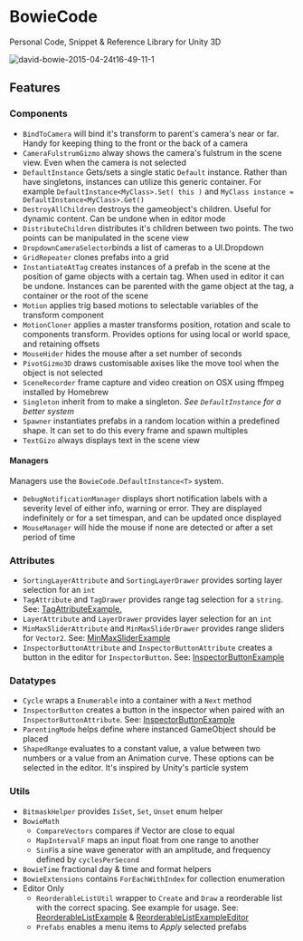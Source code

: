 # BowieCode
Personal Code, Snippet & Reference Library for Unity 3D

![david-bowie-2015-04-24t16-49-11-1](https://cloud.githubusercontent.com/assets/166915/22928405/3921cc9a-f2ae-11e6-8553-5deb69ab7073.png)

## Features

### Components

- `BindToCamera` will bind it's transform to parent's camera's near or far. Handy for keeping thing to the front or the back of a camera
- `CameraFulstrumGizmo` alway shows the camera's fulstrum in the scene view. Even when the camera is not selected
- `DefaultInstance` Gets/sets a single static `Default` instance. Rather than have singletons, instances can utilize this generic container. For example `DefaultInstance<MyClass>.Set( this )` and `MyClass instance = DefaultInstance<MyClass>.Get()`
- `DestroyAllChildren` destroys the gameobject's children. Useful for dynamic content. Can be undone when in editor mode
- `DistributeChildren` distributes it's children between two points. The two points can be manipulated in the scene view
- `DropdownCameraSelector`binds a list of cameras to a UI.Dropdown
- `GridRepeater` clones prefabs into a grid
- `InstantiateAtTag` creates instances of a prefab in the scene at the position of game objects with a certain tag. When used in editor it can be undone. Instances can be parented with the game object at the tag, a container or the root of the scene 
- `Motion` applies trig based motions to selectable variables of the transform component
- `MotionCloner` applies a master transforms position, rotation and scale to components transform. Provides options for using local or world space, and retaining offsets
- `MouseHider` hides the mouse after a set number of seconds
- `PivotGizmo3D` draws customisable axises like the move tool when the object is not selected
- `SceneRecorder` frame capture and video creation on OSX using ffmpeg installed by Homebrew
- `Singleton` inherit from to make a singleton. _See `DefaultInstance` for a better system_
- `Spawner` instantiates prefabs in a random location within a predefined shape. It can set to do this every frame and spawn multiples
- `TextGizo` always displays text in the scene view

#### Managers

Managers use the `BowieCode.DefaultInstance<T>` system.

- `DebugNotificationManager` displays short notification labels with a severity level of either info, warning or error. They are displayed indefinitely or for a set timespan, and can be updated once displayed
- `MouseManager` will hide the mouse if none are detected or after a set period of time


### Attributes

- `SortingLayerAttribute` and `SortingLayerDrawer` provides sorting layer selection for an `int`
- `TagAttribute` and `TagDrawer` provides range tag selection for a `string`. See: [TagAttributeExample.](https://github.com/rc1/BowieCode/blob/master/Examples/TagAttributeExample.cs)
- `LayerAttribute` and `LayerDrawer` provides layer selection for an `int` 
- `MinMaxSliderAttribute` and `MinMaxSliderDrawer` provides range sliders for `Vector2`. See: [MinMaxSliderExample](https://github.com/rc1/BowieCode/blob/master/Examples/MinMaxSliderExample.cs)
- `InspectorButtonAttribute` and `InspectorButtonAttribute` creates a button in the editor for `InspectorButton`. See: [InspectorButtonExample](https://github.com/rc1/BowieCode/blob/master/Examples/InspectorButtonExample.cs)

### Datatypes

- `Cycle` wraps a `Enumerable` into a container with a `Next` method
- `InspectorButton` creates a button in the inspector when paired with an `InspectorButtonAttribute`. See: [InspectorButtonExample](https://github.com/rc1/BowieCode/blob/master/Examples/InspectorExample.cs)
- `ParentingMode` helps define where instanced GameObject should be placed
- `ShapedRange` evaluates to a constant value, a value between two numbers or a value from an Animation curve. These options can be selected in the editor. It's inspired by Unity's particle system

### Utils

- `BitmaskHelper` provides `IsSet`, `Set`, `Unset` enum helper
- `BowieMath` 
	- `CompareVectors` compares if Vector are close to equal
	- `MapIntervalF` maps an input float from one range to another
	- `SinF`is a sine wave generator with an amplitude, and frequency defined by `cyclesPerSecond`
- `BowieTime` fractional day & time and format helpers
- `BowieExtensions` contains `ForEachWithIndex` for collection enumeration
- Editor Only
	- `ReorderableListUtil` wrapper to `Create` and `Draw` a reorderable list with the correct spacing. See example for usage. See: [ReorderableListExample](https://github.com/rc1/BowieCode/blob/master/Examples/ReorderableListExample.cs) & [ReorderableListExampleEditor](https://github.com/rc1/BowieCode/blob/master/Examples/Editor/ReorderableListExampleEditor.cs)
	- `Prefabs` enables a menu items to *Apply* selected prefabs



